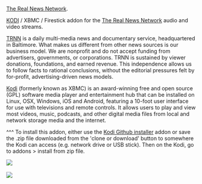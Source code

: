 <a href="https://therealnews.com/">The Real News Network</a>.<br>

<a href="kodi.tv">KODI<a> / XBMC / Firestick addon for the <a href="https://therealnews.com/">The Real News Network</a> audio and video streams.<br>

<a href="https://therealnews.com/">TRNN</a> is a daily multi-media news and documentary service, headquartered in Baltimore. What makes us different from other news sources is our business model. We are nonprofit and do not accept funding from advertisers, governments, or corporations. TRNN is sustained by viewer donations, foundations, and earned revenue. This independence allows us to follow facts to rational conclusions, without the editorial pressures felt by for-profit, advertising-driven news models.<br>

<a href="www.kodi.tv">Kodi</a> (formerly known as XBMC) is an award-winning free and open source (GPL) software media player and entertainment hub that can be installed on Linux, OSX, Windows, iOS and Android, featuring a 10-foot user interface for use with televisions and remote controls. It allows users to play and view most videos, music, podcasts, and other digital media files from local and network storage media and the internet.<br>

^^^ To install this addon, either use the <a href="https://www.tvaddons.co/github-browser-kodi/">Kodi Github installer</a> addon or save the .zip file downloaded from the 'clone or download' button to somewhere the Kodi can access (e.g. network drive or USB stick). Then on the Kodi, go to addons > install from zip file.<br>

<img src="https://therealnews.com/wp-content/uploads/2017/10/trnnBanner.mobile-150x150.jpg"><br>
<br><a href="http://www.kodi.tv"><img src="https://kodi.tv/sites/default/files/page/field_image/about--devices.jpg">

